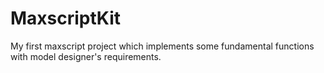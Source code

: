 # MaxscriptKit
 My first maxscript project which implements some fundamental functions with model designer's requirements.
